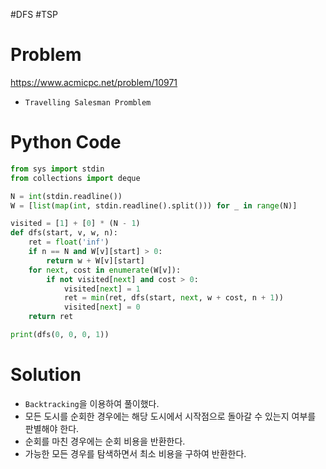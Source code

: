 #DFS #TSP
# Problem
https://www.acmicpc.net/problem/10971
- `Travelling Salesman Promblem`
# Python Code
```python
from sys import stdin
from collections import deque

N = int(stdin.readline())
W = [list(map(int, stdin.readline().split())) for _ in range(N)]

visited = [1] + [0] * (N - 1)
def dfs(start, v, w, n):
    ret = float('inf')
    if n == N and W[v][start] > 0:
        return w + W[v][start]
    for next, cost in enumerate(W[v]):
        if not visited[next] and cost > 0:
            visited[next] = 1
            ret = min(ret, dfs(start, next, w + cost, n + 1))
            visited[next] = 0
    return ret

print(dfs(0, 0, 0, 1))
```

# Solution
- `Backtracking`을 이용하여 풀이했다.
- 모든 도시를 순회한 경우에는 해당 도시에서 시작점으로 돌아갈 수 있는지 여부를 판별해야 한다. 
- 순회를 마친 경우에는 순회 비용을 반환한다.
- 가능한 모든 경우를 탐색하면서 최소 비용을 구하여 반환한다.
